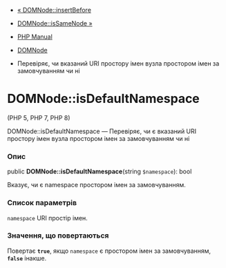 - [« DOMNode::insertBefore](domnode.insertbefore.md)
- [DOMNode::isSameNode »](domnode.issamenode.md)

- [PHP Manual](index.md)
- [DOMNode](class.domnode.md)
- Перевіряє, чи вказаний URI простору імен вузла
простором імен за замовчуванням чи ні

# DOMNode::isDefaultNamespace

(PHP 5, PHP 7, PHP 8)

DOMNode::isDefaultNamespace — Перевіряє, чи є вказаний URI
простору імен вузла простором імен за замовчуванням чи ні

### Опис

public **DOMNode::isDefaultNamespace**(string `$namespace`): bool

Вказує, чи є namespace простором імен за замовчуванням.

### Список параметрів

`namespace`
URI простір імен.

### Значення, що повертаються

Повертає **`true`**, якщо `namespace` є простором імен за
замовчуванням, **`false`** інакше.
